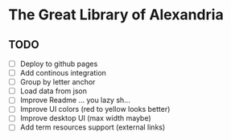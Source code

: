 # The Great Library of Alexandria

## TODO

- [ ] Deploy to github pages
- [ ] Add continous integration
- [ ] Group by letter anchor
- [ ] Load data from json
- [ ] Improve Readme ... you lazy sh...
- [ ] Improve UI colors (red to yellow looks better)
- [ ] Improve desktop UI (max width maybe)
- [ ] Add term resources support (external links)
